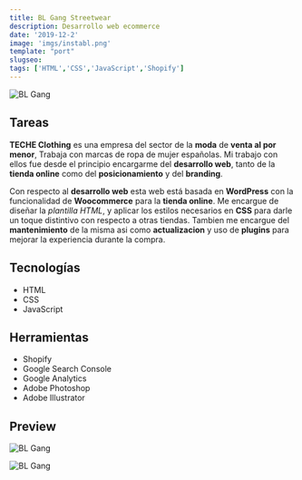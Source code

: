 ```yaml
---
title: BL Gang Streetwear
description: Desarrollo web ecommerce
date: '2019-12-2'
image: 'imgs/instabl.png'
template: "port"
slugseo:
tags: ['HTML','CSS','JavaScript','Shopify']
---
```


![BL Gang](/imgs/instabl.png#postimage)

## Tareas

**TECHE Clothing** es una empresa del sector de la **moda** de **venta al por menor**, Trabaja con marcas de ropa de mujer españolas. Mi trabajo con ellos fue desde el principio encargarme del **desarrollo web**, tanto de la **tienda online** como del **posicionamiento** y del **branding**.

Con respecto al **desarrollo web** esta web está basada en **WordPress** con la funcionalidad de **Woocommerce** para la **tienda online**. Me encargue de diseñar la *plantilla HTML*, y aplicar los estilos necesarios en **CSS** para darle un toque distintivo con respecto a otras tiendas. Tambien me encargue del **mantenimiento** de la misma asi como **actualizacion** y uso de **plugins** para mejorar la experiencia durante la compra.

## Tecnologías
- HTML
- CSS
- JavaScript

## Herramientas
- Shopify
- Google Search Console
- Google Analytics
- Adobe Photoshop
- Adobe Illustrator

## Preview

![BL Gang](/imgs/porblgang.png)

![BL Gang](/imgs/bl-gang-2.png)

